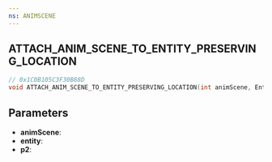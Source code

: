 ```yaml
---
ns: ANIMSCENE
---
```

## ATTACH_ANIM_SCENE_TO_ENTITY_PRESERVING_LOCATION

```c
// 0x1C0B105C3F30B88D
void ATTACH_ANIM_SCENE_TO_ENTITY_PRESERVING_LOCATION(int animScene, Entity entity, int p2);
```

## Parameters
* **animScene**:
* **entity**:
* **p2**:
